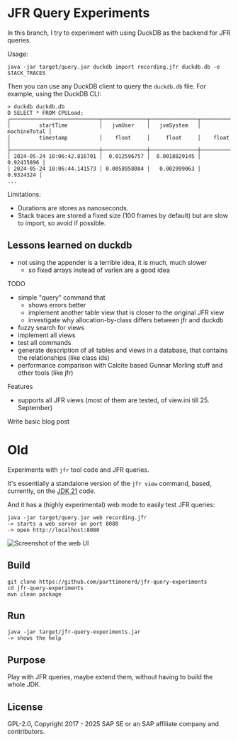 JFR Query Experiments
=====================

In this branch, I try to experiment with using DuckDB as the backend for JFR queries.

Usage:

```shell
java -jar target/query.jar duckdb import recording.jfr duckdb.db -e STACK_TRACES
```

Then you can use any DuckDB client to query the `duckdb.db` file.
For example, using the DuckDB CLI:

```shell
> duckdb duckdb.db
D SELECT * FROM CPULoad;
┌────────────────────────────┬──────────────┬───────────────┬──────────────┐
│         startTime          │   jvmUser    │   jvmSystem   │ machineTotal │
│         timestamp          │    float     │     float     │    float     │
├────────────────────────────┼──────────────┼───────────────┼──────────────┤
│ 2024-05-24 10:06:42.816701 │  0.012596757 │  0.0018829145 │   0.92435896 │
│ 2024-05-24 10:06:44.141573 │ 0.0058958004 │   0.002999063 │    0.9324324 │
...
```
Limitations:
- Durations are stores as nanoseconds.
- Stack traces are stored a fixed size (100 frames by default) but are slow to import, so avoid if possible.

Lessons learned on duckdb
-------------------------
- not using the appender is a terrible idea, it is much, much slower
  - so fixed arrays instead of varlen are a good idea

TODO
- simple "query" command that 
  - shows errors better
  - implement another table view that is closer to the original JFR view
  - investigate why allocation-by-class differs between jfr and duckdb
- fuzzy search for views
- implement all views
- test all commands
- generate description of all tables and views in a database, that contains the relationships (like class ids)
- performance comparison with Calcite based Gunnar Morling stuff and other tools (like jfr)

Features
- supports all JFR views (most of them are tested, of view.ini till 25. September)

Write basic blog post

Old
===

Experiments with `jfr` tool code and JFR queries.

It's essentially a standalone version of the `jfr view` command,
based, currently, on the [JDK 21](https://github.com/openjdk/jdk21u) code.

And it has a (highly experimental) web mode to easily test JFR queries:

```shell
java -jar target/query.jar web recording.jfr
-> starts a web server on port 8080
-> open http://localhost:8080
```

![Screenshot of the web UI](img/tool.png)

Build
-----

```shell
git clone https://github.com/parttimenerd/jfr-query-experiments
cd jfr-query-experiments
mvn clean package
```

Run
---
```shell
java -jar target/jfr-query-experiments.jar
-> shows the help
```

Purpose
-------
Play with JFR queries, maybe extend them, without having to build the whole JDK.

License
-------
GPL-2.0, Copyright 2017 - 2025 SAP SE or an SAP affiliate company and contributors.